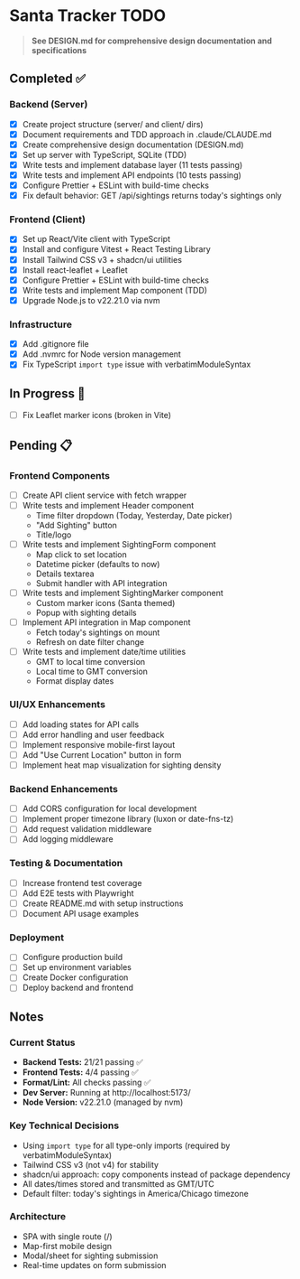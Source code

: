 # Santa Tracker TODO

> **See DESIGN.md for comprehensive design documentation and specifications**

## Completed ✅

### Backend (Server)

- [x] Create project structure (server/ and client/ dirs)
- [x] Document requirements and TDD approach in .claude/CLAUDE.md
- [x] Create comprehensive design documentation (DESIGN.md)
- [x] Set up server with TypeScript, SQLite (TDD)
- [x] Write tests and implement database layer (11 tests passing)
- [x] Write tests and implement API endpoints (10 tests passing)
- [x] Configure Prettier + ESLint with build-time checks
- [x] Fix default behavior: GET /api/sightings returns today's sightings only

### Frontend (Client)

- [x] Set up React/Vite client with TypeScript
- [x] Install and configure Vitest + React Testing Library
- [x] Install Tailwind CSS v3 + shadcn/ui utilities
- [x] Install react-leaflet + Leaflet
- [x] Configure Prettier + ESLint with build-time checks
- [x] Write tests and implement Map component (TDD)
- [x] Upgrade Node.js to v22.21.0 via nvm

### Infrastructure

- [x] Add .gitignore file
- [x] Add .nvmrc for Node version management
- [x] Fix TypeScript `import type` issue with verbatimModuleSyntax

## In Progress 🚧

- [ ] Fix Leaflet marker icons (broken in Vite)

## Pending 📋

### Frontend Components

- [ ] Create API client service with fetch wrapper
- [ ] Write tests and implement Header component
  - Time filter dropdown (Today, Yesterday, Date picker)
  - "Add Sighting" button
  - Title/logo
- [ ] Write tests and implement SightingForm component
  - Map click to set location
  - Datetime picker (defaults to now)
  - Details textarea
  - Submit handler with API integration
- [ ] Write tests and implement SightingMarker component
  - Custom marker icons (Santa themed)
  - Popup with sighting details
- [ ] Implement API integration in Map component
  - Fetch today's sightings on mount
  - Refresh on date filter change
- [ ] Write tests and implement date/time utilities
  - GMT to local time conversion
  - Local time to GMT conversion
  - Format display dates

### UI/UX Enhancements

- [ ] Add loading states for API calls
- [ ] Add error handling and user feedback
- [ ] Implement responsive mobile-first layout
- [ ] Add "Use Current Location" button in form
- [ ] Implement heat map visualization for sighting density

### Backend Enhancements

- [ ] Add CORS configuration for local development
- [ ] Implement proper timezone library (luxon or date-fns-tz)
- [ ] Add request validation middleware
- [ ] Add logging middleware

### Testing & Documentation

- [ ] Increase frontend test coverage
- [ ] Add E2E tests with Playwright
- [ ] Create README.md with setup instructions
- [ ] Document API usage examples

### Deployment

- [ ] Configure production build
- [ ] Set up environment variables
- [ ] Create Docker configuration
- [ ] Deploy backend and frontend

## Notes

### Current Status

- **Backend Tests:** 21/21 passing ✅
- **Frontend Tests:** 4/4 passing ✅
- **Format/Lint:** All checks passing ✅
- **Dev Server:** Running at http://localhost:5173/
- **Node Version:** v22.21.0 (managed by nvm)

### Key Technical Decisions

- Using `import type` for all type-only imports (required by verbatimModuleSyntax)
- Tailwind CSS v3 (not v4) for stability
- shadcn/ui approach: copy components instead of package dependency
- All dates/times stored and transmitted as GMT/UTC
- Default filter: today's sightings in America/Chicago timezone

### Architecture

- SPA with single route (/)
- Map-first mobile design
- Modal/sheet for sighting submission
- Real-time updates on form submission
